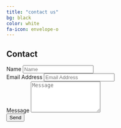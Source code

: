 ```yaml
---
title: "contact us"
bg: black
color: white
fa-icon: envelope-o
---
```


## Contact

<form action="https://formspree.io/info@digitzed.com"
      method="POST">
<div>
    <label>Name</label>
    <input type="text" name="name" placeholder="Name">
</div>
<div>
    <label>Email Address</label>
    <input type="email" placeholder="Email Address" name="_replyto">
</div>
<div>
    <label>Message</label>
    <textarea rows="5" name="message" placeholder="Message" required data-validation-required-message="Please enter a message."></textarea>
</div>
    <input type="hidden" name="_subject" value="Digitzed Webform">
    <input type="text" name="_gotcha" style="display:none" />
    <input type="submit" value="Send">
</form> 
